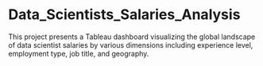 # Data_Scientists_Salaries_Analysis
This project presents a Tableau dashboard visualizing the global landscape of data scientist salaries by various dimensions including experience level, employment type, job title, and geography.
